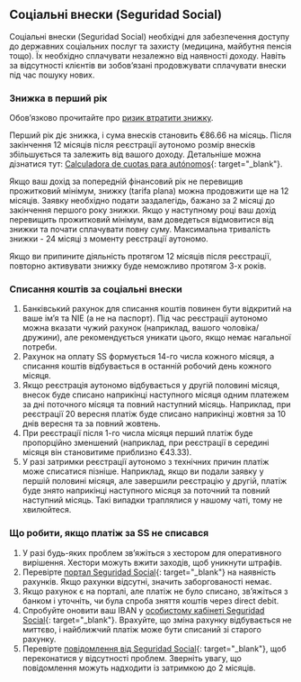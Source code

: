 ## Соціальні внески (Seguridad Social)

Соціальні внески (Seguridad Social) необхідні для забезпечення доступу до державних соціальних послуг та захисту
(медицина, майбутня пенсія тощо). Їх необхідно сплачувати незалежно від наявності доходу. Навіть за відсутності клієнтів
ви зобов’язані продовжувати сплачувати внески під час пошуку нових.

### Знижка в перший рік

Обов’язково прочитайте про [ризик втратити знижку](#ризик-втратити-знижку-seguridad-social).

Перший рік діє знижка, і сума внесків становить €86.66 на місяць. Після закінчення 12 місяців після реєстрації аутономо
розмір внесків збільшується та залежить від вашого доходу. Детальніше можна дізнатися
тут: [Calculadora de cuotas para autónomos](https://portal.seg-social.gob.es/wps/portal/importass/importass/tramites/simuladorRETAPublico){:
target="_blank"}.

Якщо ваш дохід за попередній фінансовий рік не перевищив прожитковий мінімум, знижку (tarifa plana) можна продовжити ще
на 12 місяців. Заявку необхідно подати заздалегідь, бажано за 2 місяці до закінчення першого року знижки. Якщо у
наступному році ваш дохід перевищить прожитковий мінімум, вам доведеться відмовитися від знижки та почати сплачувати
повну суму. Максимальна тривалість знижки - 24 місяці з моменту реєстрації аутономо.

Якщо ви припините діяльність протягом 12 місяців після реєстрації, повторно активувати знижку буде неможливо протягом
3-х років.

### Списання коштів за соціальні внески

1. Банківський рахунок для списання коштів повинен бути відкритий на ваше ім’я та NIE (а не на паспорт). Під час
   реєстрації аутономо можна вказати чужий рахунок (наприклад, вашого чоловіка/дружини), але рекомендується уникати
   цього, якщо немає нагальної потреби.
2. Рахунок на оплату SS формується 14-го числа кожного місяця, а списання коштів відбувається в останній робочий день
   кожного місяця.
3. Якщо реєстрація аутономо відбувається у другій половині місяця, внесок буде списано наприкінці наступного місяця
   одним платежем за дні поточного місяця та повний наступний місяць. Наприклад, при реєстрації 20 вересня платіж буде
   списано наприкінці жовтня за 10 днів вересня та за повний жовтень.
4. При реєстрації після 1-го числа місяця перший платіж буде пропорційно зменшений (наприклад, при реєстрації в середині
   місяця він становитиме приблизно €43.33).
5. У разі затримки реєстрації аутономо з технічних причин платіж може списатися пізніше. Наприклад, якщо ви подали
   заявку у першій половині місяця, але завершили реєстрацію у другій, платіж буде знято наприкінці наступного місяця за
   поточний та повний наступний місяць. Такі випадки траплялися у нашому чаті, тому не хвилюйтеся.

### Що робити, якщо платіж за SS не списався

1. У разі будь-яких проблем зв’яжіться з хестором для оперативного вирішення. Хестори можуть вжити заходів, щоб уникнути
   штрафів.
2. Перевірте
   [портал Seguridad Social](https://portal.seg-social.gob.es/wps/portal/importass/importass/Categorias/Consulta+de+pagos+y+deudas/ConsultaRecibos){:
   target="_blank"} на наявність рахунків. Якщо рахунки відсутні, значить заборгованості немає.
3. Якщо рахунок є на порталі, але платіж не було списано, зв’яжіться з банком і уточніть, чи була спроба зняття коштів
   через direct debit.
4. Спробуйте оновити ваш IBAN
   у [особистому кабінеті Seguridad Social](https://sede.seg-social.gob.es/wps/portal/sede/sede/Ciudadanos/cotizacion/202115){:
   target="_blank"}. Врахуйте, що зміна рахунку відбувається не миттєво, і найближчий платіж може бути списаний зі
   старого рахунку.
5. Перевірте
   [повідомлення від Seguridad Social](https://sede.seg-social.gob.es/wps/portal/sede/sede/Inicio/NotificacionesTelematicas/){:
   target="_blank"}, щоб переконатися у відсутності проблем. Зверніть увагу, що повідомлення можуть надходити із
   затримкою до 2 місяців.

